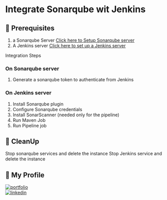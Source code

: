 # Integrate Sonarqube wit Jenkins 

## 🧰 Prerequisites
1. a Sonarqube Server [Click here to Setup Sonarqube server]()
2. A Jenkins server [Click here to set up a Jenkins server]()


Integration Steps 

### On Sonarqube server 

1. Generate a sonarqube token to authenticate from Jenkins

### On Jenkins server 

1. Install Sonarqube plugin
2. Configure Sonarqube credentials 
3. Install SonarScanner (needed only for the pipeline)
4. Run Maven Job
5. Run Pipeline job 


## 🧹 CleanUp  

   Stop sonarqube services and delete the instance
   Stop Jenkins service and delete the instance 

   
## 🔗 My Profile
[![portfolio](https://img.shields.io/badge/my_portfolio-000?style=for-the-badge&logo=ko-fi&logoColor=white)](https://www.udemy.com/user/ar-shankar/)  
[![linkedin](https://img.shields.io/badge/linkedin-0A66C2?style=for-the-badge&logo=linkedin&logoColor=white)](https://www.linkedin.com/in/ravdsun/)